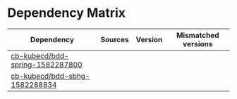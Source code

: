 # Dependency Matrix

Dependency | Sources | Version | Mismatched versions
---------- | ------- | ------- | -------------------
[cb-kubecd/bdd-spring-1582287800](https://github.com/cb-kubecd/bdd-spring-1582287800.git) |  | []() | 
[cb-kubecd/bdd-sbhg-1582288834](https://github.com/cb-kubecd/bdd-sbhg-1582288834.git) |  | []() | 
